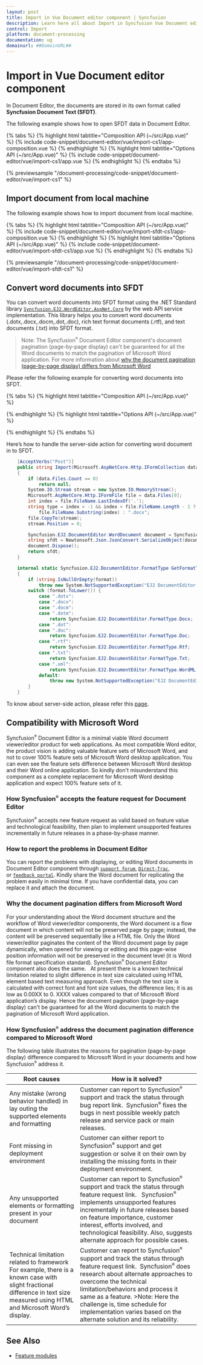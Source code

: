 ```yaml
---
layout: post
title: Import in Vue Document editor component | Syncfusion
description: Learn here all about Import in Syncfusion Vue Document editor component of Syncfusion Essential JS 2 and more.
control: Import 
platform: document-processing
documentation: ug
domainurl: ##DomainURL##
---
```


# Import in Vue Document editor component

In Document Editor, the documents are stored in its own format called **Syncfusion Document Text (SFDT)**.

The following example shows how to open SFDT data in Document Editor.

{% tabs %}
{% highlight html tabtitle="Composition API (~/src/App.vue)" %}
{% include code-snippet/document-editor/vue/import-cs1/app-composition.vue %}
{% endhighlight %}
{% highlight html tabtitle="Options API (~/src/App.vue)" %}
{% include code-snippet/document-editor/vue/import-cs1/app.vue %}
{% endhighlight %}
{% endtabs %}
        
{% previewsample "/document-processing/code-snippet/document-editor/vue/import-cs1" %}

## Import document from local machine

The following example shows how to import document from local machine.

{% tabs %}
{% highlight html tabtitle="Composition API (~/src/App.vue)" %}
{% include code-snippet/document-editor/vue/import-sfdt-cs1/app-composition.vue %}
{% endhighlight %}
{% highlight html tabtitle="Options API (~/src/App.vue)" %}
{% include code-snippet/document-editor/vue/import-sfdt-cs1/app.vue %}
{% endhighlight %}
{% endtabs %}
        
{% previewsample "/document-processing/code-snippet/document-editor/vue/import-sfdt-cs1" %}

## Convert word documents into SFDT

You can convert word documents into SFDT format using the .NET Standard library [`Syncfusion.EJ2.WordEditor.AspNet.Core`](<https://www.nuget.org/packages/Syncfusion.EJ2.WordEditor.AspNet.Core/>) by the web API service implementation. This library helps you to convert word documents (.dotx,.docx,.docm,.dot,.doc), rich text format documents (.rtf), and text documents (.txt) into SFDT format.

>Note: The Syncfusion<sup style="font-size:70%">&reg;</sup> Document Editor component's document pagination (page-by-page display) can't be guaranteed for all the Word documents to match the pagination of Microsoft Word application. For more information about [why the document pagination (page-by-page display) differs from Microsoft Word](./import#why-the-document-pagination-differs-from-microsoft-word)

Please refer the following example for converting word documents into SFDT.

{% tabs %}
{% highlight html tabtitle="Composition API (~/src/App.vue)" %}

<template>
  <input type="file" ref="fileUpload" v-on:change="onFileUpload"
    accept=".dotx,.docx,.docm,.dot,.doc,.rtf,.txt,.xml,.sfdt" style="position:fixed; left:-100em" />
  <div>
    <div>
      <button v-on:click='openFileButtonClickHandler'>Import</button>
    </div>
    <ejs-documenteditor ref="documenteditor" height="370px" style="width: 100%;display:block"></ejs-documenteditor>
  </div>
</template>
<script setup>
import { DocumentEditorComponent as EjsDocumenteditor } from '@syncfusion/ej2-vue-documenteditor';
import { ref } from 'vue';

const documenteditor = ref(null);
const fileUpload = ref(null);

const loadFile = function (file) {
  let ajax = new XMLHttpRequest();
  ajax.open('POST', 'https://localhost:4000/api/documenteditor/Import', true);
  ajax.onreadystatechange = () => {
    if (ajax.readyState === 4) {
      if (ajax.status === 200 || ajax.status === 304) {
        // open SFDT text in document editor
        documenteditor.value.open(ajax.responseText);
      }
    }
  }
  let formData = new FormData();
  formData.append('files', file);
  ajax.send(formData);
}

const openFileButtonClickHandler = function () {
  fileUpload.value.click();
}

const onFileUpload = function (e) {
  if (e.target.files[0]) {
    let file = e.target.files[0];
    if (file.name.substr(file.name.lastIndexOf('.')) === '.sfdt') {
      let fileReader = new FileReader();
      fileReader.onload = (e) => {
        let contents = e.target.result;
        documenteditor.value.open(contents);
      };
      fileReader.readAsText(file);
    }
  }
}

</script>
<style>
@import "../node_modules/@syncfusion/ej2-vue-documenteditor/styles/material.css";
</style>

{% endhighlight %}
{% highlight html tabtitle="Options API (~/src/App.vue)" %}

<template>
  <input type="file" ref="fileUpload" v-on:change="onFileUpload"
    accept=".dotx,.docx,.docm,.dot,.doc,.rtf,.txt,.xml,.sfdt" style="position:fixed; left:-100em" />
  <div>
    <div>
      <button v-on:click='openFileButtonClickHandler'>Import</button>
    </div>
    <ejs-documenteditor ref="documenteditor" height="370px" style="width: 100%;display:block"></ejs-documenteditor>
  </div>
</template>
<script>
import { DocumentEditorComponent } from '@syncfusion/ej2-vue-documenteditor';

export default {
  components: {
    'ejs-documenteditor': DocumentEditorComponent
  },
  data: function () {
    return {
    };
  },
  methods: {
    loadFile: function (file) {
      let ajax = new XMLHttpRequest();
      ajax.open('POST', 'https://localhost:4000/api/documenteditor/Import', true);
      ajax.onreadystatechange = () => {
        if (ajax.readyState === 4) {
          if (ajax.status === 200 || ajax.status === 304) {
            // open SFDT text in document editor
            this.$refs.documenteditor.open(ajax.responseText);
          }
        }
      }
      let formData = new FormData();
      formData.append('files', file);
      ajax.send(formData);
    },
    openFileButtonClickHandler: function () {
      this.$refs.fileUpload.click();
    },
    onFileUpload: function (e) {
      if (e.target.files[0]) {
        let file = e.target.files[0];
        if (file.name.substr(file.name.lastIndexOf('.')) === '.sfdt') {
          let fileReader = new FileReader();
          fileReader.onload = (e) => {
            let contents = e.target.result;
            this.$refs.documenteditor.open(contents);
          };
          fileReader.readAsText(file);
        }
      }
    }
  }
}
</script>
<style>
@import "../node_modules/@syncfusion/ej2-vue-documenteditor/styles/material.css";
</style>

{% endhighlight %}
{% endtabs %}

Here’s how to handle the server-side action for converting word document in to SFDT.

```c#
    [AcceptVerbs("Post")]
    public string Import(Microsoft.AspNetCore.Http.IFormCollection data)
    {
        if (data.Files.Count == 0)
            return null;
        System.IO.Stream stream = new System.IO.MemoryStream();
        Microsoft.AspNetCore.Http.IFormFile file = data.Files[0];
        int index = file.FileName.LastIndexOf('.');
        string type = index > -1 && index < file.FileName.Length - 1 ?
            file.FileName.Substring(index) : ".docx";
        file.CopyTo(stream);
        stream.Position = 0;

        Syncfusion.EJ2.DocumentEditor.WordDocument document = Syncfusion.EJ2.DocumentEditor.WordDocument.Load(stream, GetFormatType(type.ToLower()));
        string sfdt = Newtonsoft.Json.JsonConvert.SerializeObject(document);
        document.Dispose();
        return sfdt;
    }

    internal static Syncfusion.EJ2.DocumentEditor.FormatType GetFormatType(string format)
    {
        if (string.IsNullOrEmpty(format))
            throw new System.NotSupportedException("EJ2 DocumentEditor does not support this file format.");
        switch (format.ToLower()) {
            case ".dotx":
            case ".docx":
            case ".docm":
            case ".dotm":
                return Syncfusion.EJ2.DocumentEditor.FormatType.Docx;
            case ".dot":
            case ".doc":
                return Syncfusion.EJ2.DocumentEditor.FormatType.Doc;
            case ".rtf":
                return Syncfusion.EJ2.DocumentEditor.FormatType.Rtf;
            case ".txt":
                return Syncfusion.EJ2.DocumentEditor.FormatType.Txt;
            case ".xml":
                return Syncfusion.EJ2.DocumentEditor.FormatType.WordML;
            default:
                throw new System.NotSupportedException("EJ2 DocumentEditor does not support this file format.");
        }
    }
```

To know about server-side action, please refer this [page](./web-services-overview).

## Compatibility with Microsoft Word

Syncfusion<sup style="font-size:70%">&reg;</sup> Document Editor is a minimal viable Word document viewer/editor product for web applications. As most compatible Word editor, the product vision is adding valuable feature sets of Microsoft Word, and not to cover 100% feature sets of Microsoft Word desktop application. You can even see the feature sets difference between Microsoft Word desktop and their Word online application. So kindly don't misunderstand this component as a complete replacement for Microsoft Word desktop application and expect 100% feature sets of it.

### How Syncfusion<sup style="font-size:70%">&reg;</sup> accepts the feature request for Document Editor

Syncfusion<sup style="font-size:70%">&reg;</sup> accepts new feature request as valid based on feature value and technological feasibility, then plan to implement unsupported features incrementally in future releases in a phase-by-phase manner.

### How to report the problems in Document Editor

You can report the problems with displaying, or editing Word documents in Document Editor component through [`support forum`](https://www.syncfusion.com/forums/), [`Direct-Trac`](https://www.syncfusion.com/support/directtrac/), or [`feedback portal`](https://www.syncfusion.com/feedback/). Kindly share the Word document for replicating the problem easily in minimal time. If you have confidential data, you can replace it and attach the document.

### Why the document pagination differs from Microsoft Word

For your understanding about the Word document structure and the workflow of Word viewer/editor components, the Word document is a flow document in which content will not be preserved page by page; instead, the content will be preserved sequentially like a HTML file. Only the Word viewer/editor paginates the content of the Word document page by page dynamically, when opened for viewing or editing and this page-wise position information will not be preserved in the document level (it is Word file format specification standard). Syncfusion<sup style="font-size:70%">&reg;</sup> Document Editor component also does the same.
  
At present there is a known technical limitation related to slight difference in text size calculated using HTML element based text measuring approach. Even though the text size is calculated with correct font and font size values, the difference lies; it is as low as 0.00XX to 0. XXXX values compared to that of Microsoft Word application’s display. Hence the document pagination (page-by-page display) can't be guaranteed for all the Word documents to match the pagination of Microsoft Word application.

### How Syncfusion<sup style="font-size:70%">&reg;</sup> address the document pagination difference compared to Microsoft Word

The following table illustrates the reasons for pagination (page-by-page display) difference compared to Microsoft Word in your documents and how Syncfusion<sup style="font-size:70%">&reg;</sup> address it.

| Root causes | How is it solved? |
|-----------------|-------------|
|Any mistake (wrong behavior handled) in lay outing the supported elements and formatting   |Customer can report to Syncfusion<sup style="font-size:70%">&reg;</sup> support and track the status through bug report link.  Syncfusion<sup style="font-size:70%">&reg;</sup> fixes the bugs in next possible weekly patch release and service pack or main releases. |
|Font missing in deployment environment|Customer can either report to Syncfusion<sup style="font-size:70%">&reg;</sup> support and get suggestion or solve it on their own by installing the missing fonts in their deployment environment.|
|Any unsupported elements or formatting present in your document |Customer can report to Syncfusion<sup style="font-size:70%">&reg;</sup> support and track the status through feature request link.   Syncfusion<sup style="font-size:70%">&reg;</sup> implements unsupported features incrementally in future releases based on feature importance, customer interest, efforts involved, and technological feasibility. Also, suggests alternate approach for possible cases.|
|Technical limitation related to framework   For example, there is a known case with slight fractional difference in text size measured using HTML and Microsoft Word’s display.|Customer can report to Syncfusion<sup style="font-size:70%">&reg;</sup> support and track the status through feature request link.  Syncfusion<sup style="font-size:70%">&reg;</sup> does research about alternate approaches to overcome the technical limitation/behaviors and process it same as a feature. >Note: Here the challenge is, time schedule for implementation varies based on the alternate solution and its reliability.|

## See Also

* [Feature modules](./feature-module)